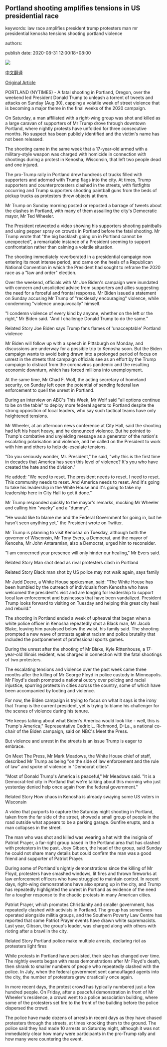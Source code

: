 ## Portland shooting amplifies tensions in US presidential race

keywords: law race amplifies president trump protesters man mr presidential kenosha tensions shooting portland violence

authors: 

publish date: 2020-08-31 12:00:18+08:00

![](https://www.straitstimes.com/sites/default/files/styles/x_large/public/articles/2020/08/31/af_trump-supporters_310820.jpg?itok=MUxanXds)

[中文翻译](Portland%20shooting%20amplifies%20tensions%20in%20US%20presidential%20race_zh.md)

[Original Article](https://www.straitstimes.com/world/united-states/portland-shooting-amplifies-tensions-in-us-presidential-race)

PORTLAND (NYTIMES) - A fatal shooting in Portland, Oregon, over the weekend led President Donald Trump to unleash a torrent of tweets and attacks on Sunday (Aug 30), capping a volatile week of street violence that is becoming a major theme in the final weeks of the 2020 campaign.

On Saturday, a man affiliated with a right-wing group was shot and killed as a large caravan of supporters of Mr Trump drove through downtown Portland, where nightly protests have unfolded for three consecutive months. No suspect has been publicly identified and the victim's name has not been released.

The shooting came in the same week that a 17-year-old armed with a military-style weapon was charged with homicide in connection with shootings during a protest in Kenosha, Wisconsin, that left two people dead and one injured.

The pro-Trump rally in Portland drew hundreds of trucks filled with supporters and adorned with Trump flags into the city. At times, Trump supporters and counterprotesters clashed in the streets, with fistfights occurring and Trump supporters shooting paintball guns from the beds of pickup trucks as protesters threw objects at them.

Mr Trump on Sunday morning posted or reposted a barrage of tweets about the clashes in Portland, with many of them assailing the city's Democratic mayor, Mr Ted Wheeler.

The President retweeted a video showing his supporters shooting paintballs and using pepper spray on crowds in Portland before the fatal shooting. Mr Trump wrote that "the big backlash going on in Portland cannot be unexpected", a remarkable instance of a President seeming to support confrontation rather than calming a volatile situation.

The shooting immediately reverberated in a presidential campaign now entering its most intense period, and came on the heels of a Republican National Convention in which the President had sought to reframe the 2020 race as a "law and order" election.

Over the weekend, officials with Mr Joe Biden's campaign were inundated with concern and unsolicited advice from supporters and allies suggesting the need for a forceful and frontal response. Mr Biden issued a statement on Sunday accusing Mr Trump of "recklessly encouraging" violence, while condemning "violence unequivocally" himself.

"I condemn violence of every kind by anyone, whether on the left or the right," Mr Biden said. "And I challenge Donald Trump to do the same."

Related Story Joe Biden says Trump fans flames of 'unacceptable' Portland violence

Mr Biden will follow up with a speech in Pittsburgh on Monday, and discussions are underway for a possible trip to Kenosha soon. But the Biden campaign wants to avoid being drawn into a prolonged period of focus on unrest in the streets that campaign officials see as an effort by the Trump campaign to distract from the coronavirus pandemic and the resulting economic downturn, which has forced millions into unemployment.

At the same time, Mr Chad F. Wolf, the acting secretary of homeland security, on Sunday left open the potential of sending federal law enforcement to quell the unrest in Portland.

During an interview on ABC's This Week, Mr Wolf said "all options continue to be on the table" to deploy more federal agents to Portland despite the strong opposition of local leaders, who say such tactical teams have only heightened tensions.

Mr Wheeler, at an afternoon news conference at City Hall, said the shooting had left his heart heavy, and he denounced violence. But he pointed to Trump's combative and unyielding message as a generator of the nation's escalating polarisation and violence, and he called on the President to work with him and others to help de-escalate tensions.

"Do you seriously wonder, Mr. President," he said, "why this is the first time in decades that America has seen this level of violence? It's you who have created the hate and the division."

He added: "We need to reset. The president needs to reset. I need to reset. This community needs to reset. And America needs to reset. And it's going to take his leadership in the White House and it's going to take my leadership here in City Hall to get it done."

Mr Trump responded quickly to the mayor's remarks, mocking Mr Wheeler and calling him "wacky" and a "dummy".

"He would like to blame me and the Federal Government for going in, but he hasn't seen anything yet," the President wrote on Twitter.

Mr Trump is planning to visit Kenosha on Tuesday, although both the governor of Wisconsin, Mr Tony Evers, a Democrat, and the mayor of Kenosha, Mr John Antaramian, also a Democrat, urged him to reconsider.

"I am concerned your presence will only hinder our healing," Mr Evers said.

Related Story Man shot dead as rival protesters clash in Portland

Related Story Black man shot by US police may not walk again, says family

Mr Judd Deere, a White House spokesman, said: "The White House has been humbled by the outreach of individuals from Kenosha who have welcomed the president's visit and are longing for leadership to support local law enforcement and businesses that have been vandalized. President Trump looks forward to visiting on Tuesday and helping this great city heal and rebuild."

The shooting in Portland ended a week of upheaval that began when a white police officer in Kenosha repeatedly shot a Black man, Mr Jacob Blake, leaving him paralysed below the waist, his family said. The shooting prompted a new wave of protests against racism and police brutality that included the postponement of professional sports games.

During the unrest after the shooting of Mr Blake, Kyle Rittenhouse, a 17-year-old Illinois resident, was charged in connection with the fatal shootings of two protesters.

The escalating tensions and violence over the past week came three months after the killing of Mr George Floyd in police custody in Minneapolis. Mr Floyd's death prompted a national outcry over policing and racial injustice, spurring protests in cities across the country, some of which have been accompanied by looting and violence.

For now, the Biden campaign is trying to focus on what it says is the irony that Trump is the current president, yet is trying to blame his challenger for the scenes of violence during his tenure.

"He keeps talking about what Biden's America would look like - well, this is Trump's America," Representative Cedric L. Richmond, D-La., a national co-chair of the Biden campaign, said on NBC's Meet the Press.

But violence and unrest in the streets is an issue Trump is eager to embrace.

On Meet The Press, Mr Mark Meadows, the White House chief of staff, described Mr Trump as being "on the side of law enforcement and the rule of law" and spoke of violence in "Democrat cities".

"Most of Donald Trump's America is peaceful," Mr Meadows said. "It is a Democrat-led city in Portland that we're talking about this morning who just yesterday denied help once again from the federal government."

Related Story How chaos in Kenosha is already swaying some US voters in Wisconsin

A video that purports to capture the Saturday night shooting in Portland, taken from the far side of the street, showed a small group of people in the road outside what appears to be a parking garage. Gunfire erupts, and a man collapses in the street.

The man who was shot and killed was wearing a hat with the insignia of Patriot Prayer, a far-right group based in the Portland area that has clashed with protesters in the past. Joey Gibson, the head of the group, said Sunday he could not share many details but could confirm the man was a good friend and supporter of Patriot Prayer.

During some of Portland's nightly demonstrations since the killing of Mr Floyd, protesters have smashed windows, lit fires and thrown fireworks at law enforcement officers who have struggled to maintain control. In recent days, right-wing demonstrations have also sprung up in the city, and Trump has repeatedly highlighted the unrest in Portland as evidence of the need for a tougher response to the chaotic protests in many American cities.

Patriot Prayer, which promotes Christianity and smaller government, has repeatedly clashed with activists in Portland. The group has sometimes operated alongside militia groups, and the Southern Poverty Law Centre has reported that some Patriot Prayer events have drawn white supremacists. Last year, Gibson, the group's leader, was charged along with others with rioting after a brawl in the city.

Related Story Portland police make multiple arrests, declaring riot as protesters light fires

While protests in Portland have persisted, their size has changed over time. The nightly events began with mass demonstrations after Mr Floyd's death, then shrank to smaller numbers of people who repeatedly clashed with the police. In July, when the federal government sent camouflaged agents into the city, the number of protesters grew drastically once again.

In more recent days, the protest crowd has typically numbered just a few hundred people. On Friday, after a peaceful demonstration in front of Mr Wheeler's residence, a crowd went to a police association building, where some of the protesters set fire to the front of the building before the police dispersed the crowd.

The police have made dozens of arrests in recent days as they have chased protesters through the streets, at times knocking them to the ground. The police said they had made 10 arrests on Saturday night, although it was not immediately clear how many were participants in the pro-Trump rally and how many were countering the event.